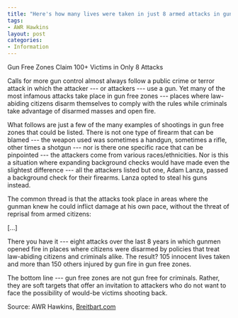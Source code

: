 ```yaml
---
title: "Here's how many lives were taken in just 8 armed attacks in gun free zones"
tags:
- AWR Hawkins
layout: post
categories:
- Information
---
```


Gun Free Zones Claim 100+ Victims in Only 8 Attacks

Calls for more gun control almost always follow a public crime or terror attack in which the attacker --- or attackers --- use a gun. Yet many of the most infamous attacks take place in gun free zones --- places where law-abiding citizens disarm themselves to comply with the rules while criminals take advantage of disarmed masses and open fire.

What follows are just a few of the many examples of shootings in gun free zones that could be listed. There is not one type of firearm that can be blamed --- the weapon used was sometimes a handgun, sometimes a rifle, other times a shotgun --- nor is there one specific race that can be pinpointed --- the attackers come from various races/ethnicities. Nor is this a situation where expanding background checks would have made even the slightest difference --- all the attackers listed but one, Adam Lanza, passed a background check for their firearms. Lanza opted to steal his guns instead.

The common thread is that the attacks took place in areas where the gunman knew he could inflict damage at his own pace, without the threat of reprisal from armed citizens:

\[...\]

There you have it --- eight attacks over the last 8 years in which gunmen opened fire in places where citizens were disarmed by policies that treat law-abiding citizens and criminals alike. The result? 105 innocent lives taken and more than 150 others injured by gun fire in gun free zones.

The bottom line --- gun free zones are not gun free for criminals. Rather, they are soft targets that offer an invitation to attackers who do not want to face the possibility of would-be victims shooting back.

Source: AWR Hawkins, [Breitbart.com](https://www.breitbart.com/big-government/2015/08/02/heres-how-many-lives-were-taken-in-just-8-armed-attacks-in-gun-free-zones/)
